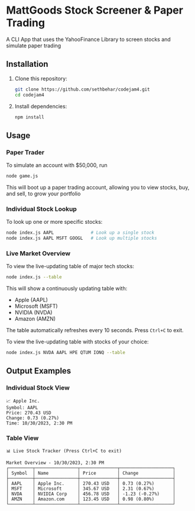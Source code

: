 # MattGoods Stock Screener & Paper Trading

A CLI App that uses the YahooFinance Library to screen stocks and simulate paper trading

## Installation

1. Clone this repository:
   ```bash
   git clone https://github.com/sethbehar/codejam4.git
   cd codejam4
   ```

2. Install dependencies:
   ```bash
   npm install
   ```

## Usage

### Paper Trader
To simulate an account with $50,000, run

```bash
node game.js
```
This will boot up a paper trading account, allowing you to view stocks, buy, and sell, to grow your portfolio

### Individual Stock Lookup
To look up one or more specific stocks:
```bash
node index.js AAPL              # Look up a single stock
node index.js AAPL MSFT GOOGL   # Look up multiple stocks
```

### Live Market Overview
To view the live-updating table of major tech stocks:
```bash
node index.js --table
```
This will show a continuously updating table with:
- Apple (AAPL)
- Microsoft (MSFT)
- NVIDIA (NVDA)
- Amazon (AMZN)

The table automatically refreshes every 10 seconds. Press `Ctrl+C` to exit.

To view the live-updating table with stocks of your choice:
```bash
node index.js NVDA AAPL HPE QTUM IONQ --table
```

## Output Examples

### Individual Stock View
```
📈 Apple Inc.
Symbol: AAPL
Price: 270.43 USD
Change: 0.73 (0.27%)
Time: 10/30/2023, 2:30 PM
```

### Table View
```
📊 Live Stock Tracker (Press Ctrl+C to exit)

Market Overview - 10/30/2023, 2:30 PM
┌─────────┬────────────────┬──────────────┬────────────────────┐
│ Symbol  │ Name           │ Price        │ Change             │
├─────────┼────────────────┼──────────────┼────────────────────┤
│ AAPL    │ Apple Inc.     │ 270.43 USD   │ 0.73 (0.27%)       │
│ MSFT    │ Microsoft      │ 345.67 USD   │ 2.31 (0.67%)       │
│ NVDA    │ NVIDIA Corp    │ 456.78 USD   │ -1.23 (-0.27%)     │
│ AMZN    │ Amazon.com     │ 123.45 USD   │ 0.98 (0.80%)       │
└─────────┴────────────────┴──────────────┴────────────────────┘
```

